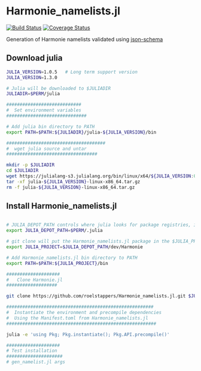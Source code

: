 # Harmonie_namelists.jl

[![Build Status](https://travis-ci.com/roelstappers/Harmonie_namelists.jl.svg?branch=master)](https://travis-ci.com/roelstappers/Harmonie_namelists.jl)
[![Coverage Status](https://coveralls.io/repos/github/roelstappers/Harmonie_namelists.jl/badge.svg?branch=master)](https://coveralls.io/github/roelstappers/Harmonie_namelists.jl?branch=master)

Generation of Harmonie namelists validated using [json-schema](https://json-schema.org/)  

## Download julia

```bash
JULIA_VERSION=1.0.5   # Long term support version  
JULIA_VERSION=1.3.0  

# Julia will be downloaded to $JULIADIR
JULIADIR=$PERM/julia

############################
#  Set environment variables  
##############################

# Add julia bin directory to PATH
export PATH=$PATH:${JULIADIR}/julia-${JULIA_VERSION}/bin

#####################################
#  wget julia source and untar
##################################

mkdir -p $JULIADIR
cd $JULIADIR
wget https://julialang-s3.julialang.org/bin/linux/x64/${JULIA_VERSION:0:3}/julia-${JULIA_VERSION}-linux-x86_64.tar.gz
tar -xf julia-${JULIA_VERSION}-linux-x86_64.tar.gz
rm -f julia-${JULIA_VERSION}-linux-x86_64.tar.gz
```

## Install Harmonie_namelists.jl

```bash

# JULIA_DEPOT_PATH controls where julia looks for package registries, installed packages etc. 
export JULIA_DEPOT_PATH=$PERM/.julia

# git clone will put the Harmonie_namelists.jl package in the $JULIA_PROJECT directory
export JULIA_PROJECT=$JULIA_DEPOT_PATH/dev/Harmonie

# Add Harmonie_namelists.jl bin directory to PATH
export PATH=$PATH:${JULIA_PROJECT}/bin

####################
#   Clone Harmonie.jl 
###################

git clone https://github.com/roelstappers/Harmonie_namelists.jl.git $JULIA_PROJECT

#######################################################
#  Instantiate the environment and precompile dependencies
#  Using the Manifest.toml from Harmonie_namelists.jl
########################################################

julia -e 'using Pkg; Pkg.instantiate(); Pkg.API.precompile()'

####################
# Test installation
#####################
# gen_namelist.jl args
```
